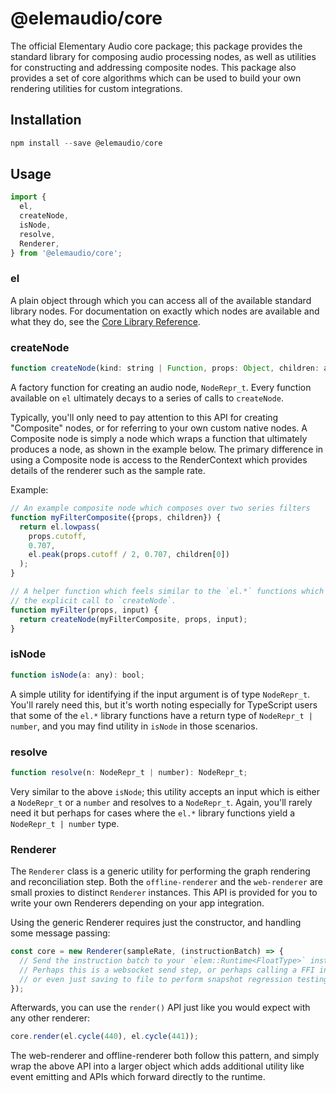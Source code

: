 # @elemaudio/core

The official Elementary Audio core package; this package provides the standard library for composing
audio processing nodes, as well as utilities for constructing and addressing composite nodes. This package
also provides a set of core algorithms which can be used to build your own rendering utilities for custom
integrations.

## Installation

```js
npm install --save @elemaudio/core
```

## Usage

```js
import {
  el,
  createNode,
  isNode,
  resolve,
  Renderer,
} from '@elemaudio/core';
```

### el

A plain object through which you can access all of the available standard library nodes. For
documentation on exactly which nodes are available and what they do, see the [Core Library Reference](../LibraryIndex.md).

### createNode

```js
function createNode(kind: string | Function, props: Object, children: array<NodeRepr_t | number>): NodeRepr_t;
```

A factory function for creating an audio node, `NodeRepr_t`. Every function available on `el` ultimately decays
to a series of calls to `createNode`.

Typically, you'll only need to pay attention to this API for creating "Composite" nodes, or for referring to your own
custom native nodes. A Composite node is simply a node which wraps a function that ultimately produces a node, as shown
in the example below. The primary difference in using a Composite node is access to the RenderContext which provides
details of the renderer such as the sample rate.

Example:

```js
// An example composite node which composes over two series filters
function myFilterComposite({props, children}) {
  return el.lowpass(
    props.cutoff,
    0.707,
    el.peak(props.cutoff / 2, 0.707, children[0])
  );
}

// A helper function which feels similar to the `el.*` functions which hides away
// the explicit call to `createNode`.
function myFilter(props, input) {
  return createNode(myFilterComposite, props, input);
}
```

### isNode

```js
function isNode(a: any): bool;
```

A simple utility for identifying if the input argument is of type `NodeRepr_t`. You'll rarely need this,
but it's worth noting especially for TypeScript users that some of the `el.*` library functions have
a return type of `NodeRepr_t | number`, and you may find utility in `isNode` in those scenarios.


### resolve

```js
function resolve(n: NodeRepr_t | number): NodeRepr_t;
```

Very similar to the above `isNode`; this utility accepts an input which is either a `NodeRepr_t` or a `number`
and resolves to a `NodeRepr_t`. Again, you'll rarely need it but perhaps for cases where the `el.*` library
functions yield a `NodeRepr_t | number` type.

### Renderer

The `Renderer` class is a generic utility for performing the graph rendering and reconciliation step. Both the
`offline-renderer` and the `web-renderer` are small proxies to distinct `Renderer` instances. This API is provided
for you to write your own Renderers depending on your app integration.

Using the generic Renderer requires just the constructor, and handling some message passing:

```js
const core = new Renderer(sampleRate, (instructionBatch) => {
  // Send the instruction batch to your `elem::Runtime<FloatType>` instance, wherever that may be!
  // Perhaps this is a websocket send step, or perhaps calling a FFI interface in your JavaScript runtime,
  // or even just saving to file to perform snapshot regression testing like with Jest.
});
```

Afterwards, you can use the `render()` API just like you would expect with any other renderer:

```js
core.render(el.cycle(440), el.cycle(441));
```

The web-renderer and offline-renderer both follow this pattern, and simply wrap the above API into a larger
object which adds additional utility like event emitting and APIs which forward directly to the runtime.
